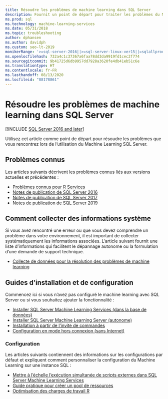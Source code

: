 ```yaml
---
title: Résoudre les problèmes de machine learning dans SQL Server
description: Fournit un point de départ pour traiter les problèmes du Machine Learning SQL.
ms.prod: sql
ms.technology: machine-learning-services
ms.date: 05/31/2018
ms.topic: troubleshooting
author: dphansen
ms.author: davidph
ms.custom: seo-lt-2019
monikerRange: '>=sql-server-2016||>=sql-server-linux-ver15||=sqlallproducts-allversions'
ms.openlocfilehash: 732a4c1c37367a6faa78dd3da9919fd1cec2f774
ms.sourcegitcommit: 9b41725d6db9957dd7928a3620fe4db41eb51c6e
ms.translationtype: HT
ms.contentlocale: fr-FR
ms.lasthandoff: 08/13/2020
ms.locfileid: "88178861"
---
```

# <a name="troubleshoot-machine-learning-in-sql-server"></a>Résoudre les problèmes de machine learning dans SQL Server
[!INCLUDE [SQL Server 2016 and later](../../includes/applies-to-version/sqlserver2016.md)]

Utilisez cet article comme point de départ pour résoudre les problèmes que vous rencontrez lors de l’utilisation du Machine Learning SQL Server.

## <a name="known-issues"></a>Problèmes connus

Les articles suivants décrivent les problèmes connus liés aux versions actuelles et précédentes :

+ [Problèmes connus pour R Services](known-issues-for-sql-server-machine-learning-services.md)
+ [Notes de publication de SQL Server 2016](../../sql-server/sql-server-2016-release-notes.md)
+ [Notes de publication de SQL Server 2017](../../sql-server/sql-server-2017-release-notes.md)
+ [Notes de publication de SQL Server 2019](../../sql-server/sql-server-version-15-release-notes.md)

## <a name="how-to-gather-system-information"></a>Comment collecter des informations système

Si vous avez rencontré une erreur ou que vous devez comprendre un problème dans votre environnement, il est important de collecter systématiquement les informations associées. L’article suivant fournit une liste d’informations qui facilitent le dépannage autonome ou la formulation d’une demande de support technique.

+ [Collecte de données pour la résolution des problèmes de machine learning](data-collection-ml-troubleshooting-process.md)

## <a name="setup-and-configuration-guides"></a>Guides d’installation et de configuration

Commencez ici si vous n’avez pas configuré le machine learning avec SQL Server ou si vous souhaitez ajouter la fonctionnalité :

+ [Installer SQL Server Machine Learning Services (dans la base de données)](../install/sql-machine-learning-services-windows-install.md)
+ [Installer SQL Server Machine Learning Server (autonome)](../install/sql-machine-learning-standalone-windows-install.md)
+ [Installation à partir de l’invite de commandes](../install/sql-ml-component-commandline-install.md)
+ [Configuration en mode hors connexion (sans Internet)](../install/sql-ml-component-install-without-internet-access.md)

### <a name="configuration"></a>Configuration

Les articles suivants contiennent des informations sur les configurations par défaut et expliquent comment personnaliser la configuration du Machine Learning sur une instance SQL :

+ [Mettre à l’échelle l’exécution simultanée de scripts externes dans SQL Server Machine Learning Services](../administration/scale-concurrent-execution-external-scripts.md)   
+ [Guide pratique pour créer un pool de ressources](../administration/create-external-resource-pool.md)
+ [Optimisation des charges de travail R](../r/operationalizing-your-r-code.md)
